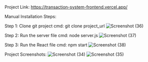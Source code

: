 Project Link: https://transaction-system-frontend.vercel.app/

Manual Installation Steps: 

Step 1: Clone git project
cmd: git clone project_url 
![Screenshot (36)](https://github.com/user-attachments/assets/90b2dc19-72e7-44d6-bb68-e4686b82961c)

Step 2: Run the server file
cmd: node server.js
![Screenshot (37)](https://github.com/user-attachments/assets/3c48d4b7-82d0-46a9-b85b-de5eab9eabf4)

Step 3: Run the React file
cmd: npm start
![Screenshot (38)](https://github.com/user-attachments/assets/85e3a496-5f71-452f-aa4d-2efc8f45e64a)

Project Screenshots:
![Screenshot (34)](https://github.com/user-attachments/assets/6eb4331c-a2a5-4716-92a3-319604b6021d)
![Screenshot (35)](https://github.com/user-attachments/assets/3b6184cd-a997-436b-bad0-e8bc03f026c8)


